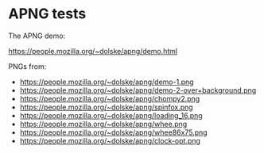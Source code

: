 # APNG tests

The APNG demo:

https://people.mozilla.org/~dolske/apng/demo.html

PNGs from:

- https://people.mozilla.org/~dolske/apng/demo-1.png
- https://people.mozilla.org/~dolske/apng/demo-2-over+background.png
- https://people.mozilla.org/~dolske/apng/chompy2.png
- https://people.mozilla.org/~dolske/apng/spinfox.png
- https://people.mozilla.org/~dolske/apng/loading_16.png
- https://people.mozilla.org/~dolske/apng/whee.png
- https://people.mozilla.org/~dolske/apng/whee86x75.png
- https://people.mozilla.org/~dolske/apng/clock-opt.png
